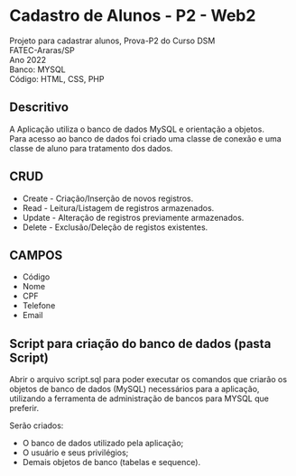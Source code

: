 # Cadastro de Alunos - P2 - Web2
Projeto para cadastrar alunos, Prova-P2 do Curso DSM<br>
FATEC-Araras/SP <br>
Ano 2022<br>
Banco: MYSQL<br>
Código: HTML, CSS, PHP

## Descritivo
A Aplicação utiliza o banco de dados MySQL e orientação a objetos.<br>
Para acesso ao banco de dados foi criado uma classe de conexão e uma classe de aluno para tratamento dos dados.

## CRUD
* Create - Criação/Inserção de novos registros.
* Read   - Leitura/Listagem de registros armazenados.
* Update - Alteração de registros previamente armazenados.
* Delete - Exclusão/Deleção de registos existentes.

## CAMPOS
* Código
* Nome
* CPF
* Telefone
* Email

## Script para criação do banco de dados (pasta Script)
Abrir o arquivo script.sql para poder executar os comandos que criarão os objetos de banco de dados (MySQL) necessários para a aplicação, utilizando a ferramenta de administração de bancos para MYSQL que preferir.

Serão criados:
* O banco de dados utilizado pela aplicação;
* O usuário e seus privilégios;
* Demais objetos de banco (tabelas e sequence).
